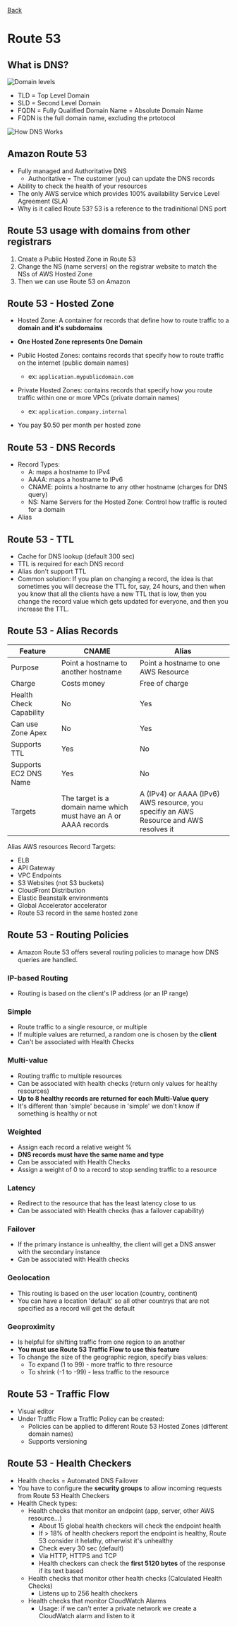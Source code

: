 [Back](./AWS.md)

# Route 53

## What is DNS?

![Domain levels](./assets/6.png)

- TLD = Top Level Domain
- SLD = Second Level Domain
- FQDN = Fully Qualified Domain Name = Absolute Domain Name
- FQDN is the full domain name, excluding the prtotocol

![How DNS Works](./assets/7.png)

## Amazon Route 53

- Fully managed and Authoritative DNS
  - Authoritative = The customer (you) can update the DNS records
- Ability to check the health of your resources
- The only AWS service which provides 100% availability Service Level Agreement (SLA)
- Why is it called Route 53? 53 is a reference to the tradinitional DNS port

## Route 53 usage with domains from other registrars

1. Create a Public Hosted Zone in Route 53
2. Change the NS (name servers) on the registrar website to match the NSs of AWS Hosted Zone
3. Then we can use Route 53 on Amazon

## Route 53 - Hosted Zone

- Hosted Zone: A container for records that define how to route traffic to a **domain and it's subdomains**

- **One Hosted Zone represents One Domain**

- Public Hosted Zones: contains records that specify how to route traffic on the internet (public domain names)

  - ex: `application.mypublicdomain.com`

- Private Hosted Zones: contains records that specify how you route traffic within one or more VPCs (private domain names)

  - ex: `application.company.internal`

- You pay $0.50 per month per hosted zone

## Route 53 - DNS Records

- Record Types:
  - A: maps a hostname to IPv4
  - AAAA: maps a hostname to IPv6
  - CNAME: points a hostname to any other hostname (charges for DNS query)
  - NS: Name Servers for the Hosted Zone: Control how traffic is routed for a domain
- Alias

## Route 53 - TTL

- Cache for DNS lookup (default 300 sec)
- TTL is required for each DNS record
- Alias don't support TTL
- Common solution: If you plan on changing a record, the idea is that sometimes you will decrease the TTL for, say, 24 hours, and then when you know that all the clients have a new TTL that is low, then you change the record value which gets updated for everyone, and then you increase the TTL.

## Route 53 - Alias Records

| Feature                 | CNAME                                                            | Alias                                                                                  |
| ----------------------- | ---------------------------------------------------------------- | -------------------------------------------------------------------------------------- |
| Purpose                 | Point a hostname to another hostname                             | Point a hostname to one AWS Resource                                                   |
| Charge                  | Costs money                                                      | Free of charge                                                                         |
| Health Check Capability | No                                                               | Yes                                                                                    |
| Can use Zone Apex       | No                                                               | Yes                                                                                    |
| Supports TTL            | Yes                                                              | No                                                                                     |
| Supports EC2 DNS Name   | Yes                                                              | No                                                                                     |
| Targets                 | The target is a domain name which must have an A or AAAA records | A (IPv4) or AAAA (IPv6) AWS resource, you specifiy an AWS Resource and AWS resolves it |

Alias AWS resources Record Targets:

- ELB
- API Gateway
- VPC Endpoints
- S3 Websites (not S3 buckets)
- CloudFront Distribution
- Elastic Beanstalk environments
- Global Accelerator accelerator
- Route 53 record in the same hosted zone

## Route 53 - Routing Policies

- Amazon Route 53 offers several routing policies to manage how DNS queries are handled.

### IP-based Routing

- Routing is based on the client's IP address (or an IP range)

### Simple

- Route traffic to a single resource, or multiple
- If multiple values are returned, a random one is chosen by the **client**
- Can't be associated with Health Checks

### Multi-value

- Routing traffic to multiple resources
- Can be associated with health checks (return only values for healthy resources)
- **Up to 8 healthy records are returned for each Multi-Value query**
- It's different than 'simple' because in 'simple' we don't know if something is healthy or not

### Weighted

- Assign each record a relative weight %
- **DNS records must have the same name and type**
- Can be associated with Health Checks
- Assign a weight of 0 to a record to stop sending traffic to a resource

### Latency

- Redirect to the resource that has the least latency close to us
- Can be associated with Health checks (has a failover capability)

### Failover

- If the primary instance is unhealthy, the client will get a DNS answer with the secondary instance
- Can be associated with Health checks

### Geolocation

- This routing is based on the user location (country, continent)
- You can have a location 'default' so all other countrys that are not specified as a record will get the default

### Geoproximity

- Is helpful for shifting traffic from one region to an another
- **You must use Route 53 Traffic Flow to use this feature**
- To change the size of the geographic region, specify bias values:
  - To expand (1 to 99) - more traffic to thre resource
  - To shrink (-1 to -99) - less traffic to the resource

## Route 53 - Traffic Flow

- Visual editor
- Under Traffic Flow a Traffic Policy can be created:
  - Policies can be applied to different Route 53 Hosted Zones (different domain names)
  - Supports versioning

## Route 53 - Health Checkers

- Health checks = Automated DNS Failover
- You have to configure the **security groups** to allow incoming requests from Route 53 Health Checkers
- Health Check types:
  - Health checks that monitor an endpoint (app, server, other AWS resource...)
    - About 15 global health checkers will check the endpoint health
    - If > 18% of health checkers report the endpoint is healthy, Route 53 consider it helathy, otherwist it's unhealthy
    - Check every 30 sec (default)
    - Via HTTP, HTTPS and TCP
    - Health checkers can check the **first 5120 bytes** of the response if its text based
  - Health checks that monitor other health checks (Calculated Health Checks)
    - Listens up to 256 health checkers
  - Health checks that monitor CloudWatch Alarms
    - Usage: if we can't enter a private network we create a CloudWatch alarm and listen to it
